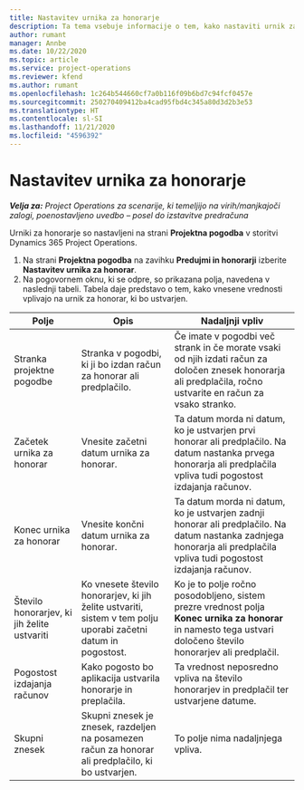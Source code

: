```yaml
---
title: Nastavitev urnika za honorarje
description: Ta tema vsebuje informacije o tem, kako nastaviti urnik za honorar za Project Operations.
author: rumant
manager: Annbe
ms.date: 10/22/2020
ms.topic: article
ms.service: project-operations
ms.reviewer: kfend
ms.author: rumant
ms.openlocfilehash: 1c264b544660cf7a0b116f09b6bd7c94fcf0457e
ms.sourcegitcommit: 250270409412ba4cad95fbd4c345a80d3d2b3e53
ms.translationtype: HT
ms.contentlocale: sl-SI
ms.lasthandoff: 11/21/2020
ms.locfileid: "4596392"
---
```

# <a name="set-up-a-retainer-schedule"></a>Nastavitev urnika za honorarje

_**Velja za:** Project Operations za scenarije, ki temeljijo na virih/manjkajoči zalogi, poenostavljeno uvedbo – posel do izstavitve predračuna_

Urniki za honorarje so nastavljeni na strani **Projektna pogodba** v storitvi Dynamics 365 Project Operations.

1. Na strani **Projektna pogodba** na zavihku **Predujmi in honorarji** izberite **Nastavitev urnika za honorar**.
2. Na pogovornem oknu, ki se odpre, so prikazana polja, navedena v naslednji tabeli. Tabela daje predstavo o tem, kako vnesene vrednosti vplivajo na urnik za honorar, ki bo ustvarjen.

| Polje | Opis | Nadaljnji vpliv |
| --- | --- | --- |
| Stranka projektne pogodbe | Stranka v pogodbi, ki ji bo izdan račun za honorar ali predplačilo. | Če imate v pogodbi več strank in če morate vsaki od njih izdati račun za določen znesek honorarja ali predplačila, ročno ustvarite en račun za vsako stranko. |
| Začetek urnika za honorar | Vnesite začetni datum urnika za honorar. | Ta datum morda ni datum, ko je ustvarjen prvi honorar ali predplačilo. Na datum nastanka prvega honorarja ali predplačila vpliva tudi pogostost izdajanja računov. |
| Konec urnika za honorar | Vnesite končni datum urnika za honorar. | Ta datum morda ni datum, ko je ustvarjen zadnji honorar ali predplačilo. Na datum nastanka zadnjega honorarja ali predplačila vpliva tudi pogostost izdajanja računov. |
| Število honorarjev, ki jih želite ustvariti | Ko vnesete število honorarjev, ki jih želite ustvariti, sistem v tem polju uporabi začetni datum in pogostost. | Ko je to polje ročno posodobljeno, sistem prezre vrednost polja **Konec urnika za honorar** in namesto tega ustvari določeno število honorarjev ali predplačil. |
| Pogostost izdajanja računov | Kako pogosto bo aplikacija ustvarila honorarje in preplačila. | Ta vrednost neposredno vpliva na število honorarjev in predplačil ter ustvarjene datume. |
| Skupni znesek | Skupni znesek je znesek, razdeljen na posamezen račun za honorar ali predplačilo, ki bo ustvarjen. | To polje nima nadaljnjega vpliva. |

